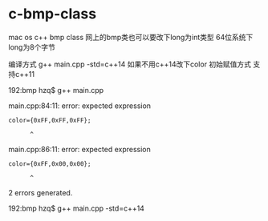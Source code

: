 # c-bmp-class
mac os c++ bmp class
网上的bmp类也可以要改下long为int类型
64位系统下long为8个字节

编译方式 g++ main.cpp -std=c++14
如果不用c++14改下color 初始赋值方式 支持c++11


192:bmp hzq$ g++ main.cpp

main.cpp:84:11: error: expected expression

    color={0xFF,0xFF,0xFF};
    
          ^
main.cpp:86:11: error: expected expression

    color={0xFF,0x00,0x00};
    
          ^
2 errors generated.

192:bmp hzq$ g++ main.cpp -std=c++14

